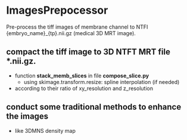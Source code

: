 # ImagesPrepocessor
Pre-process the tiff images of membrane channel to NTFI {embryo_name}_{tp}.nii.gz (medical 3D MRT image).

## compact the tiff image to 3D NTFT MRT file *.nii.gz.
* function **stack_memb_slices** in file **compose_slice.py**
    * using skimage.transform.resize: spline interpolation (if needed)
* according to their ratio of xy_resolution and z_resolution 


## conduct some traditional methods to enhance the images
* like 3DMNS density map
